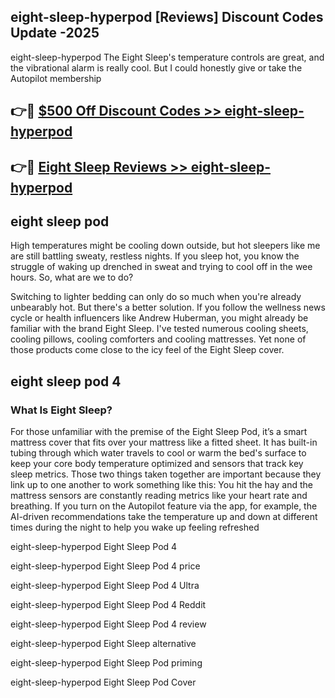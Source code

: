 ## eight-sleep-hyperpod [Reviews​] Discount Codes Update -2025

eight-sleep-hyperpod The Eight Sleep's temperature controls are great, and the vibrational alarm is really cool. But I could honestly give or take the Autopilot membership

## 👉🔴 [$500 Off Discount Codes >> eight-sleep-hyperpod](http://download.freeplayer.one?title=eight-sleep-hyperpod&ref=18-ES)

## 👉🔴 [Eight Sleep Reviews >> eight-sleep-hyperpod](http://download.freeplayer.one?title=eight-sleep-hyperpod&ref=18-ES)

## eight sleep pod

High temperatures might be cooling down outside, but hot sleepers like me are still battling sweaty, restless nights. If you sleep hot, you know the struggle of waking up drenched in sweat and trying to cool off in the wee hours. So, what are we to do?

Switching to lighter bedding can only do so much when you're already unbearably hot. But there's a better solution. If you follow the wellness news cycle or health influencers like Andrew Huberman, you might already be familiar with the brand Eight Sleep. I've tested numerous cooling sheets, cooling pillows, cooling comforters and cooling mattresses. Yet none of those products come close to the icy feel of the Eight Sleep cover.

## eight sleep pod 4

### What Is Eight Sleep?

For those unfamiliar with the premise of the Eight Sleep Pod, it’s a smart mattress cover that fits over your mattress like a fitted sheet. It has built-in tubing through which water travels to cool or warm the bed's surface to keep your core body temperature optimized and sensors that track key sleep metrics. Those two things taken together are important because they link up to one another to work something like this: You hit the hay and the mattress sensors are constantly reading metrics like your heart rate and breathing. If you turn on the Autopilot feature via the app, for example, the AI-driven recommendations take the temperature up and down at different times during the night to help you wake up feeling refreshed

eight-sleep-hyperpod Eight Sleep Pod 4

eight-sleep-hyperpod Eight Sleep Pod 4 price

eight-sleep-hyperpod Eight Sleep Pod 4 Ultra

eight-sleep-hyperpod Eight Sleep Pod 4 Reddit

eight-sleep-hyperpod Eight Sleep Pod 4 review

eight-sleep-hyperpod Eight Sleep alternative

eight-sleep-hyperpod Eight Sleep Pod priming

eight-sleep-hyperpod Eight Sleep Pod Cover